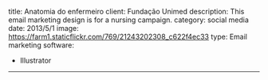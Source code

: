 title: Anatomia do enfermeiro
client: Fundação Unimed
description: This email marketing design is for a nursing campaign.
category: social media
date: 2013/5/1
image: https://farm1.staticflickr.com/769/21243202308_c622f4ec33
type: Email marketing
software:
- Illustrator
---
